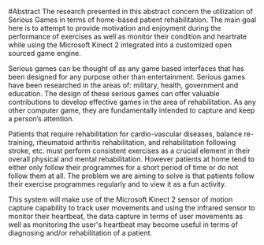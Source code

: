 #Abstract
The research presented in this abstract concern the utilization of Serious Games in terms of home-based patient rehabilitation. The main goal here is to attempt to provide motivation and enjoyment during the performance of exercises as well as monitor their condition and heartrate while using the Microsoft Kinect 2 integrated into a customized open sourced game engine.

Serious games can be thought of as any game based interfaces that has been designed for any purpose other than entertainment. Serious games have been researched in the areas of: military, health, government and education. The design of these serious games can offer valuable contributions to develop effective games in the area of rehabilitation. As any other computer game, they are fundamentally intended to capture and keep a person’s attention.

Patients that require rehabilitation for cardio-vascular diseases, balance re-training, rheumatoid arthritis rehabilitation, and rehabilitation following stroke, etc. must perform consistent exercises as a crucial element in their overall physical and mental rehabilitation. However patients at home tend to either only follow their programmes for a short period of time or do not follow them at all. The problem we are aiming to solve is that patients follow their exercise programmes regularly and to view it as a fun activity.

This system will make use of the Microsoft Kinect 2 sensor of motion capture capability to track user movements and using the infrared sensor to monitor their heartbeat, the data capture in terms of user movements as well as monitoring the user's heartbeat may become useful in terms of diagnosing and/or rehabilitation of a patient.
